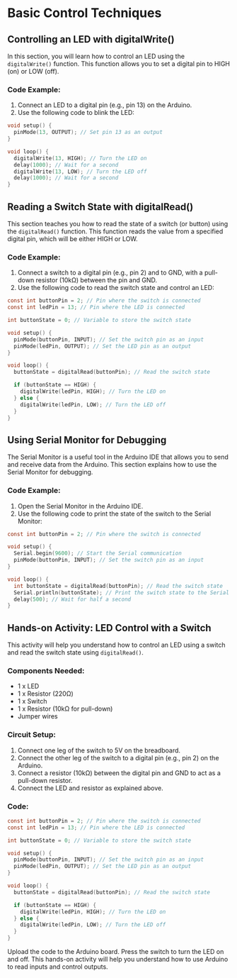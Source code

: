 
# Basic Control Techniques

## Controlling an LED with digitalWrite()
In this section, you will learn how to control an LED using the `digitalWrite()` function. This function allows you to set a digital pin to HIGH (on) or LOW (off).

### Code Example:
1. Connect an LED to a digital pin (e.g., pin 13) on the Arduino.
2. Use the following code to blink the LED:

```c
void setup() {
  pinMode(13, OUTPUT); // Set pin 13 as an output
}

void loop() {
  digitalWrite(13, HIGH); // Turn the LED on
  delay(1000); // Wait for a second
  digitalWrite(13, LOW); // Turn the LED off
  delay(1000); // Wait for a second
}
```

## Reading a Switch State with digitalRead()
This section teaches you how to read the state of a switch (or button) using the `digitalRead()` function. This function reads the value from a specified digital pin, which will be either HIGH or LOW.

### Code Example:
1. Connect a switch to a digital pin (e.g., pin 2) and to GND, with a pull-down resistor (10kΩ) between the pin and GND.
2. Use the following code to read the switch state and control an LED:

```c
const int buttonPin = 2; // Pin where the switch is connected
const int ledPin = 13; // Pin where the LED is connected

int buttonState = 0; // Variable to store the switch state

void setup() {
  pinMode(buttonPin, INPUT); // Set the switch pin as an input
  pinMode(ledPin, OUTPUT); // Set the LED pin as an output
}

void loop() {
  buttonState = digitalRead(buttonPin); // Read the switch state

  if (buttonState == HIGH) {
    digitalWrite(ledPin, HIGH); // Turn the LED on
  } else {
    digitalWrite(ledPin, LOW); // Turn the LED off
  }
}
```

## Using Serial Monitor for Debugging
The Serial Monitor is a useful tool in the Arduino IDE that allows you to send and receive data from the Arduino. This section explains how to use the Serial Monitor for debugging.

### Code Example:
1. Open the Serial Monitor in the Arduino IDE.
2. Use the following code to print the state of the switch to the Serial Monitor:

```c
const int buttonPin = 2; // Pin where the switch is connected

void setup() {
  Serial.begin(9600); // Start the Serial communication
  pinMode(buttonPin, INPUT); // Set the switch pin as an input
}

void loop() {
  int buttonState = digitalRead(buttonPin); // Read the switch state
  Serial.println(buttonState); // Print the switch state to the Serial Monitor
  delay(500); // Wait for half a second
}
```

## Hands-on Activity: LED Control with a Switch
This activity will help you understand how to control an LED using a switch and read the switch state using `digitalRead()`.

### Components Needed:
- 1 x LED
- 1 x Resistor (220Ω)
- 1 x Switch
- 1 x Resistor (10kΩ for pull-down)
- Jumper wires

### Circuit Setup:
1. Connect one leg of the switch to 5V on the breadboard.
2. Connect the other leg of the switch to a digital pin (e.g., pin 2) on the Arduino.
3. Connect a resistor (10kΩ) between the digital pin and GND to act as a pull-down resistor.
4. Connect the LED and resistor as explained above.

### Code:
```c
const int buttonPin = 2; // Pin where the switch is connected
const int ledPin = 13; // Pin where the LED is connected

int buttonState = 0; // Variable to store the switch state

void setup() {
  pinMode(buttonPin, INPUT); // Set the switch pin as an input
  pinMode(ledPin, OUTPUT); // Set the LED pin as an output
}

void loop() {
  buttonState = digitalRead(buttonPin); // Read the switch state

  if (buttonState == HIGH) {
    digitalWrite(ledPin, HIGH); // Turn the LED on
  } else {
    digitalWrite(ledPin, LOW); // Turn the LED off
  }
}
```
Upload the code to the Arduino board. Press the switch to turn the LED on and off. This hands-on activity will help you understand how to use Arduino to read inputs and control outputs.

